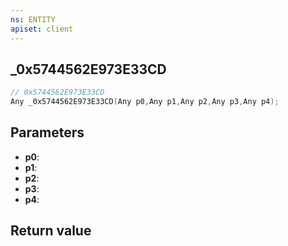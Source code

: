 ```yaml
---
ns: ENTITY
apiset: client
---
```

## _0x5744562E973E33CD

```c
// 0x5744562E973E33CD
Any _0x5744562E973E33CD(Any p0,Any p1,Any p2,Any p3,Any p4);
```


## Parameters
* **p0**:
* **p1**:
* **p2**:
* **p3**:
* **p4**:

## Return value